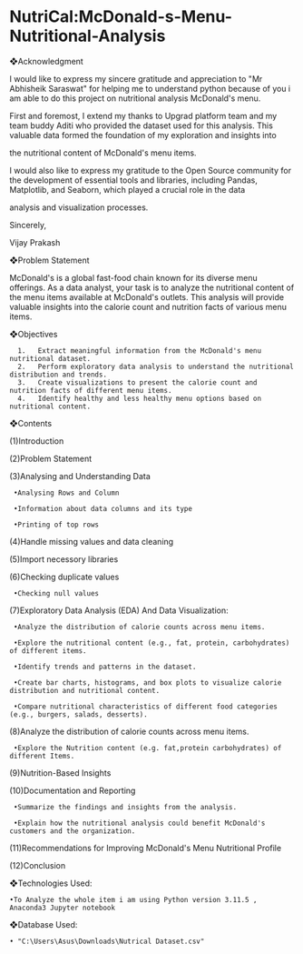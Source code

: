 # NutriCal:McDonald-s-Menu-Nutritional-Analysis

❖Acknowledgment

 I would like to express my sincere gratitude and appreciation to "Mr Abhisheik Saraswat" for helping me to understand python because of you i am able to do this project on nutritional analysis  McDonald's menu.

 First and foremost, I extend my thanks to Upgrad platform team and my team buddy Aditi who provided the dataset used for this analysis. This valuable data formed the foundation of my exploration and insights into

 the nutritional content of McDonald's menu items.

 I would also like to express my gratitude to the Open Source community for the development of essential tools and libraries, including Pandas, Matplotlib, and Seaborn, which played a crucial role in the data

 analysis and visualization processes.

 Sincerely,

 Vijay Prakash



❖Problem Statement

 McDonald's is a global fast-food chain known for its diverse menu offerings. As a data analyst, your task is to analyze the nutritional content of the menu items available at McDonald's outlets. This analysis
 will provide valuable insights into the calorie count and nutrition facts of various menu items.


❖Objectives

      1.   Extract meaningful information from the McDonald's menu nutritional dataset.
      2.   Perform exploratory data analysis to understand the nutritional distribution and trends.
      3.   Create visualizations to present the calorie count and nutrition facts of different menu items.
      4.   Identify healthy and less healthy menu options based on nutritional content.


❖Contents

 (1)Introduction

 (2)Problem Statement

 (3)Analysing and Understanding Data

     •Analysing Rows and Column

     •Information about data columns and its type

     •Printing of top rows
    
 (4)Handle missing values and data cleaning

 (5)Import necessory libraries

 (6)Checking duplicate values

     •Checking null values
    
 (7)Exploratory Data Analysis (EDA) And Data Visualization:

     •Analyze the distribution of calorie counts across menu items.

     •Explore the nutritional content (e.g., fat, protein, carbohydrates) of different items.

     •Identify trends and patterns in the dataset.

     •Create bar charts, histograms, and box plots to visualize calorie distribution and nutritional content.

     •Compare nutritional characteristics of different food categories (e.g., burgers, salads, desserts).
    
 (8)Analyze the distribution of calorie counts across menu items.

     •Explore the Nutrition content (e.g. fat,protein carbohydrates) of different Items.
    
 (9)Nutrition-Based Insights

 (10)Documentation and Reporting

     •Summarize the findings and insights from the analysis.

     •Explain how the nutritional analysis could benefit McDonald's customers and the organization.
    
 (11)Recommendations for Improving McDonald's Menu Nutritional Profile

 (12)Conclusion

❖Technologies Used:

    •To Analyze the whole item i am using Python version 3.11.5 , Anaconda3 Jupyter notebook

❖Database Used:

    • "C:\Users\Asus\Downloads\Nutrical Dataset.csv"
